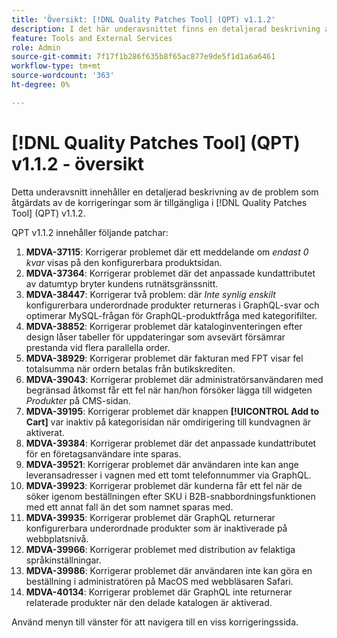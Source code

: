```yaml
---
title: 'Översikt: [!DNL Quality Patches Tool] (QPT) v1.1.2'
description: I det här underavsnittet finns en detaljerad beskrivning av de problem som åtgärdats av de korrigeringar som finns i  [!DNL Quality Patches Tool] (QPT) v1.1.2.
feature: Tools and External Services
role: Admin
source-git-commit: 7f17f1b286f635b8f65ac877e9de5f1d1a6a6461
workflow-type: tm+mt
source-wordcount: '363'
ht-degree: 0%

---
```


# [!DNL Quality Patches Tool] (QPT) v1.1.2 - översikt

Detta underavsnitt innehåller en detaljerad beskrivning av de problem som åtgärdats av de korrigeringar som är tillgängliga i [!DNL Quality Patches Tool] (QPT) v1.1.2.

QPT v1.1.2 innehåller följande patchar:

1. **MDVA-37115**: Korrigerar problemet där ett meddelande om *endast 0 kvar* visas på den konfigurerbara produktsidan.
1. **MDVA-37364**: Korrigerar problemet där det anpassade kundattributet av datumtyp bryter kundens rutnätsgränssnitt.
1. **MDVA-38447**: Korrigerar två problem: där *Inte synlig enskilt* konfigurerbara underordnade produkter returneras i GraphQL-svar och optimerar MySQL-frågan för GraphQL-produktfråga med kategorifilter.
1. **MDVA-38852**: Korrigerar problemet där kataloginventeringen efter design låser tabeller för uppdateringar som avsevärt försämrar prestanda vid flera parallella order.
1. **MDVA-38929**: Korrigerar problemet där fakturan med FPT visar fel totalsumma när ordern betalas från butikskrediten.
1. **MDVA-39043**: Korrigerar problemet där administratörsanvändaren med begränsad åtkomst får ett fel när han/hon försöker lägga till widgeten *Produkter* på CMS-sidan.
1. **MDVA-39195**: Korrigerar problemet där knappen **[!UICONTROL Add to Cart]** var inaktiv på kategorisidan när omdirigering till kundvagnen är aktiverat.
1. **MDVA-39384**: Korrigerar problemet där det anpassade kundattributet för en företagsanvändare inte sparas.
1. **MDVA-39521**: Korrigerar problemet där användaren inte kan ange leveransadresser i vagnen med ett tomt telefonnummer via GraphQL.
1. **MDVA-39923**: Korrigerar problemet där kunderna får ett fel när de söker igenom beställningen efter SKU i B2B-snabbordningsfunktionen med ett annat fall än det som namnet sparas med.
1. **MDVA-39935**: Korrigerar problemet där GraphQL returnerar konfigurerbara underordnade produkter som är inaktiverade på webbplatsnivå.
1. **MDVA-39966**: Korrigerar problemet med distribution av felaktiga språkinställningar.
1. **MDVA-39986**: Korrigerar problemet där användaren inte kan göra en beställning i administratören på MacOS med webbläsaren Safari.
1. **MDVA-40134**: Korrigerar problemet där GraphQL inte returnerar relaterade produkter när den delade katalogen är aktiverad.

Använd menyn till vänster för att navigera till en viss korrigeringssida.

